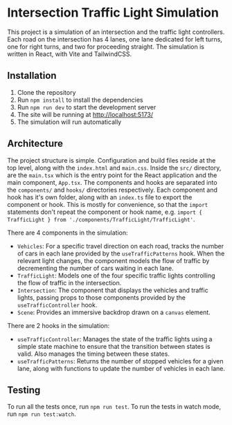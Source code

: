# Intersection Traffic Light Simulation

This project is a simulation of an intersection and the traffic light controllers. Each road on the intersection has 4 lanes, one lane dedicated for left turns, one for right turns, and two for proceeding straight. The simulation is written in React, with Vite and TailwindCSS.

## Installation

1. Clone the repository
2. Run `npm install` to install the dependencies
3. Run `npm run dev` to start the development server
4. The site will be running at [http://localhost:5173/](http://localhost:5173/)
5. The simulation will run automatically

## Architecture

The project structure is simple. Configuration and build files reside at the top level, along with the `index.html` and `main.css`. Inside the `src/` directory, are the `main.tsx` which is the entry point for the React application and the main component, `App.tsx`. The components and hooks are separated into the `components/` and `hooks/` directories respectively. Each component and hook has it's own folder, along with an `index.ts` file to export the component or hook. This is mostly for convenience, so that the `import` statements don't repeat the component or hook name, e.g. `import { TrafficLight } from './components/TrafficLight/TrafficLight'`.

There are 4 components in the simulation:

- `Vehicles`: For a specific travel direction on each road, tracks the number of cars in each lane provided by the `useTrafficPatterns` hook. When the relevant light changes, the component models the flow of traffic by decrementing the number of cars waiting in each lane.
- `TrafficLight`: Models one of the four specific traffic lights controlling the flow of traffic in the intersection.
- `Intersection`: The component that displays the vehicles and traffic lights, passing props to those components provided by the `useTrafficController` hook.
- `Scene`: Provides an immersive backdrop drawn on a `canvas` element.

There are 2 hooks in the simulation:

- `useTrafficController`: Manages the state of the traffic lights using a simple state machine to ensure that the transition between states is valid. Also manages the timing between these states.
- `useTrafficPatterns`: Returns the number of stopped vehicles for a given lane, along with functions to update the number of vehicles in each lane.

## Testing

To run all the tests once, run `npm run test`. To run the tests in watch mode, run `npm run test:watch`.
